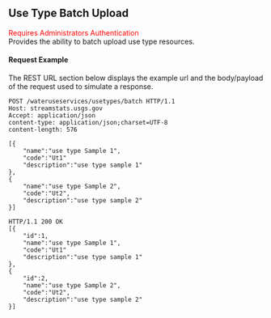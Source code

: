 ## Use Type Batch Upload
<span style="color:red">Requires Administrators Authentication</span>  
Provides the ability to batch upload use type resources.


#### Request Example
The REST URL section below displays the example url and the body/payload of the request used to simulate a response.

```
POST /wateruseservices/usetypes/batch HTTP/1.1
Host: streamstats.usgs.gov
Accept: application/json
content-type: application/json;charset=UTF-8
content-length: 576

[{
    "name":"use type Sample 1",
    "code":"Ut1"
	"description":"use type sample 1"
},
{
    "name":"use type Sample 2",
    "code":"Ut2",
	"description":"use type sample 2"
}]
```

```
HTTP/1.1 200 OK
[{
	"id":1,
    "name":"use type Sample 1",
    "code":"Ut1"
	"description":"use type sample 1"
},
{
	"id":2,
    "name":"use type Sample 2",
    "code":"Ut2",
	"description":"use type sample 2"
}]
```